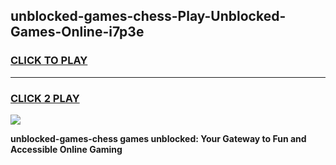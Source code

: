 
## unblocked-games-chess-Play-Unblocked-Games-Online-i7p3e
<h3>
<a href="https://premium76.site?title=unblocked-games-chess&ref=24A">CLICK TO PLAY</a></h3>
<hr>

<h3>
<a href="https://premium76.site?title=unblocked-games-chess&ref=24A">CLICK 2 PLAY</a>
  
</h3>

<a href="https://premium76.site?title=unblocked-games-chess&ref=24A"><img src="https://clearcache.store/games.png"></a>


**unblocked-games-chess games unblocked: Your Gateway to Fun and Accessible Online Gaming**
